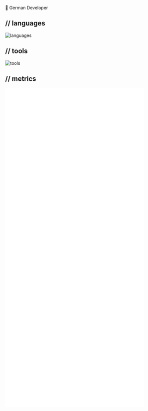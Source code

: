 👋 German Developer
## // languages
![languages](https://skillicons.dev/icons?i=py,bash,java)

## // tools

![tools](https://skillicons.dev/icons?i=vscode,visualstudio,idea,twitter,raspberrypi,nodejs,mongodb,linux,grafana,github,gitlab,gcp,aws,azure,fediverse,mastodon,discord,cloudflare,androidstudio,vercel,jenkins)

## // metrics

![metrics](/github-metrics.svg)